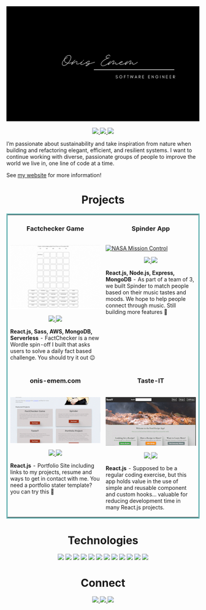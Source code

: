 <img src="images/card.png" width="100%" height="300px">

<p align="center">
  <a href="https://onis-emem.com" target="_blank">
    <img src="https://img.shields.io/static/v1?label=|&message=WEBSITE&color=23555f&style=plastic&logo=react&logo-color=white"/>
  </a>
  <a href="https://www.linkedin.com/in/onis-emem/" target="_blank">
    <img src="https://img.shields.io/static/v1?label=|&message=LINKED-IN&color=cdf998&style=plastic&logo=linkedin&logo-color=white"/>
  </a>
  <a href="https://docs.google.com/document/d/1pVck1lLRfkx8bA1-Nph4jY2X1ow0MPy6/edit?usp=sharing&ouid=105918699478954208570&rtpof=true&sd=true" target="_blank">
      <img src="https://img.shields.io/static/v1?label=|&message=RESUME&color=23555f&style=plastic&logo=react&logo-color=white"/>
  </a>
</p>

I’m passionate about sustainability and take inspiration from nature when building and refactoring elegant, efficient, and resilient systems. I want to continue working with diverse, passionate groups of people to improve the world we live in, one line of code at a time.

See [my website](https://onis-emem.com) for more information!

<h1 align="center">Projects</h1>
<table bordercolor="#66b2b2">
  
  <tr>
    <td width="50%" height="150px" valign="top">
      <h3 align="center">Factchecker Game</h3>
        <br />
        <a target="_blank" href="https://factcheckerpro.com">
            <img src="images/factcheckerpro.gif" width="100%" alt="Fact Checker Game"/>
        </a>
        <br />
        <p align="center">
          
  <a href="https://github.com/oniso20/factle-game" target="_blank">
    <img src="https://img.shields.io/static/v1?label=|&message=REPO&color=23555f&style=plastic&logo=github&logo-color=white"/>
  </a>  
  <a href="https://factcheckerpro.com" target="_blank">
    <img src="https://img.shields.io/static/v1?label=|&message=WEBSITE&color=23555f&style=plastic&logo=react&logo-color=white"/>
  </a>
      </p>
        <p><strong>React.js, Sass, AWS, MongoDB, Serverless</strong> - FactChecker is a new Wordle spin-off I built that asks users to solve a daily fact based challenge. You should try it out &#128521;</p>
    </td>
    <td width="50%" height="150px" valign="top">
      <h3 align="center">Spinder App</h3>
        <br />
      <a target="_blank" href="https://spinder.netlify.app/">
            <img src="images/spinder2.gif" width="100%"  alt="NASA Mission Control"/>
        </a>
        <br />
        <p align="center">
          
  <a href="https://github.com/oniso20/spinder-app" target="_blank">
    <img src="https://img.shields.io/static/v1?label=|&message=REPO&color=23555f&style=plastic&logo=github&logo-color=white"/>
  </a>
  <a href="https://spinder.netlify.app/" target="_blank">
    <img src="https://img.shields.io/static/v1?label=|&message=WEBSITE&color=23555f&style=plastic&logo=react&logo-color=white"/>
  </a>
      </p>
        <p><strong>React.js, Node.js, Express, MongoDB</strong> - As part of a team of 3, we built Spinder to match people based on their music tastes and moods. We hope to help people connect through music. Still building more features &#128295;</p>
    </td>
  </tr>
  
  <tr>
    <td width="50%" height="150px" valign="top">
      <h3 align="center">onis-emem.com</h3>
      <br />
        <a target="_blank" href="https://onis-emem.com">
          <img src="images/onis-emem.gif" width="100%" alt="Onis Portfolio"/>
        </a>
      <br />
        <p align="center">
  <a href="https://github.com/oniso20/portfolio" target="_blank">
    <img src="https://img.shields.io/static/v1?label=|&message=REPO&color=23555f&style=plastic&logo=github&logo-color=white"/>
  </a>
  <a href="https://onis-emem.com" target="_blank">
    <img src="https://img.shields.io/static/v1?label=|&message=WEBSITE&color=23555f&style=plastic&logo=react&logo-color=white"/>
  </a>
      </p>
        <p><strong>React.js</strong> - Portfolio Site including links to my projects, resume and ways to get in contact with me. You need a portfolio stater template? you can try this &#128640;</p>
    </td>
    <td width="50%" height="150px" valign="top">
      <h3 align="center">Taste-IT</h3>
        <br />
        <a target="_blank" href="https://github.com/oniso20/taste-it">
          <img src="images/tasteit.gif" width="100%" alt="Movie Site"/>
        </a>
        <br />
        <p align="center">
          
  <a href="https://github.com/oniso20/taste-it" target="_blank">
    <img src="https://img.shields.io/static/v1?label=|&message=REPO&color=23555f&style=plastic&logo=github&logo-color=white"/>
  </a>
  <a href="https://github.com/oniso20/taste-it" target="_blank">
    <img src="https://img.shields.io/static/v1?label=|&message=WEBSITE&color=23555f&style=plastic&logo=react&logo-color=white"/>
  </a>
      </p>
        <p><strong>React.js</strong> - Supposed to be a regular coding exercise, but this app holds value in the use of simple and reusable component and custom hooks... valuable for reducing development time in many React.js projects.</p>
    </td>
  </tr>
</table>

<h1 align="center">Technologies</h1>

<p align="center">
    <img src="https://img.shields.io/static/v1?label=|&message=HTML5&color=23555f&style=plastic&logo=html5"/>
    <img src="https://img.shields.io/static/v1?label=|&message=CSS3&color=285f65&style=plastic&logo=css3"/>
    <img src="https://img.shields.io/static/v1?label=|&message=SASS&color=2b625f&style=plastic&logo=sass"/>
    <img src="https://img.shields.io/static/v1?label=|&message=BOOTSTRAP&color=316c5e&style=plastic&logo=bootstrap"/>
    <img src="https://img.shields.io/static/v1?label=|&message=JAVASCRIPT&color=3c7f5d&style=plastic&logo=javascript"/>
    <img src="https://img.shields.io/static/v1?label=|&message=REACT.JS&color=4a935c&style=plastic&logo=react"/>
    <img src="https://img.shields.io/static/v1?label=|&message=TYPESCRIPT&color=4a935c&style=plastic&logo=typescript"/>
    <img src="https://img.shields.io/static/v1?label=|&message=AWS&color=98bf53&style=plastic&logo=amazon"/>
    <img src="https://img.shields.io/static/v1?label=|&message=MONGO-DB&color=cdd148&style=plastic&logo=mongodb"/>
    <img src="https://img.shields.io/static/v1?label=|&message=EXPRESS&color=bbb111&style=plastic&logo=express"/>
    <img src="https://img.shields.io/static/v1?label=|&message=GIT&color=cbb148&style=plastic&logo=git"/>
    <img src="https://img.shields.io/static/v1?label=|&message=FIREBASE&color=cbb148&style=plastic&logo=firebase"/>
</p>

<h1 align="center">Connect</h1>

<p align="center">
  <a href="https://onis-emem.com" target="_blank">
    <img src="https://img.shields.io/static/v1?label=|&message=WEBSITE&color=23555f&style=plastic&logo=react&logo-color=white"/>
  </a>
  <a href="https://www.linkedin.com/in/onis-emem/" target="_blank">
    <img src="https://img.shields.io/static/v1?label=|&message=LINKED-IN&color=cdf998&style=plastic&logo=linkedin&logo-color=white"/>
  </a>
  <a href="https://docs.google.com/document/d/1FqFNjuSNRRUYApiVJWueIKQfOVGwcUMf/edit?usp=sharing&ouid=105918699478954208570&rtpof=true&sd=true" target="_blank">
      <img src="https://img.shields.io/static/v1?label=|&message=RESUME&color=23555f&style=plastic&logo=react&logo-color=white"/>
  </a>
</p>
